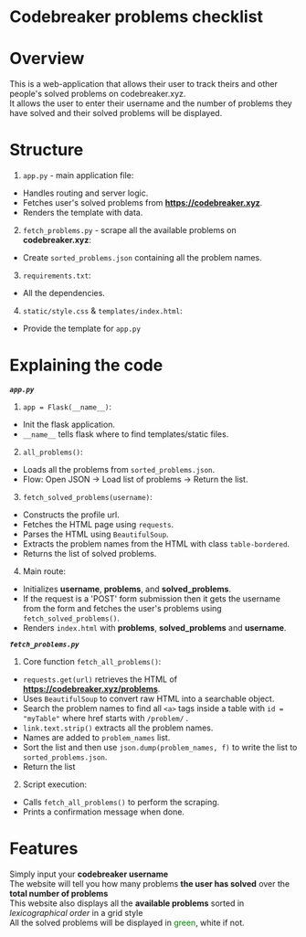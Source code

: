 # Codebreaker problems checklist
# Overview
This is a web-application that allows their user to track theirs and other people's solved problems on codebreaker.xyz.<br>
It allows the user to enter their username and the number of problems they have solved and their solved problems will be displayed.<br>
# Structure
1. ```app.py``` - main application file:
- Handles routing and server logic.
- Fetches user's solved problems from **https://codebreaker.xyz**.
- Renders the template with data.
2. ```fetch_problems.py``` - scrape all the available problems on **codebreaker.xyz**:
- Create ```sorted_problems.json``` containing all the problem names.
3. ```requirements.txt```:
- All the dependencies.
4. ```static/style.css``` & ```templates/index.html```:
- Provide the template for ```app.py```
# Explaining the code
***```app.py```***
1. ```app = Flask(__name__)```:
- Init the flask application.
- ```__name__``` tells flask where to find templates/static files.
2. ```all_problems()```:
- Loads all the problems from ```sorted_problems.json```.
- Flow: Open JSON -> Load list of problems -> Return the list.
3. ```fetch_solved_problems(username)```:
- Constructs the profile url.
- Fetches the HTML page using ```requests```.
- Parses the HTML using ```BeautifulSoup```.
- Extracts the problem names from the HTML with class ```table-bordered```.
- Returns the list of solved problems.
4. Main route:
- Initializes **username**, **problems**, and **solved_problems**.
- If the request is a 'POST' form submission then it gets the username from the form and fetches the user's problems using ```fetch_solved_problems()```.
- Renders ```index.html``` with **problems**, **solved_problems** and **username**.

***```fetch_problems.py```***
1. Core function ```fetch_all_problems()```:
- ```requests.get(url)``` retrieves the HTML of **https://codebreaker.xyz/problems**.
- Uses ```BeautifulSoup``` to convert raw HTML into a searchable object.
- Search the problem names to find all ```<a>``` tags inside a table with ```id = "myTable"``` where href starts with ```/problem/``` . 
- ```link.text.strip()``` extracts all the problem names.
- Names are added to ```problem_names``` list.
- Sort the list and then use ```json.dump(problem_names, f)``` to write the list to ```sorted_problems.json```.
- Return the list
2. Script execution:
- Calls ```fetch_all_problems()``` to perform the scraping.
- Prints a confirmation message when done.


# Features
Simply input your **codebreaker username**<br>
The website will tell you how many problems **the user has solved** over the **total number of problems**<br>
This website also displays all the **available problems** sorted in *lexicographical order* in a grid style<br>
All the solved problems will be displayed in <span style="color: green">green</span>, white if not.<br>
